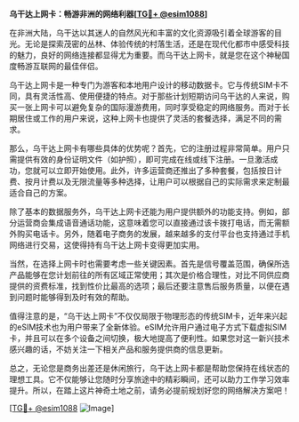 **乌干达上网卡：畅游非洲的网络利器[[TG💪+ @esim1088](https://t.me/s/esim1088)]**

在非洲大陆，乌干达以其迷人的自然风光和丰富的文化资源吸引着全球游客的目光。无论是探索茂密的丛林、体验传统的村落生活，还是在现代化都市中感受科技的魅力，良好的网络连接都显得尤为重要。而乌干达上网卡，就是您在这个神秘国度畅游互联网的最佳伴侣。

乌干达上网卡是一种专门为游客和本地用户设计的移动数据卡。它与传统SIM卡不同，具有灵活性高、使用便捷的特点。对于那些计划短期访问乌干达的人来说，购买一张上网卡可以避免复杂的国际漫游费用，同时享受稳定的网络服务。而对于长期居住或工作的用户来说，这种上网卡也提供了灵活的套餐选择，满足不同的需求。

那么，乌干达上网卡有哪些具体的优势呢？首先，它的注册过程非常简单。用户只需提供有效的身份证明文件（如护照），即可完成在线或线下注册。一旦激活成功，您就可以立即开始使用。此外，许多运营商还推出了多种套餐，包括按日计费、按月计费以及无限流量等多种选择，让用户可以根据自己的实际需求来定制最适合自己的方案。

除了基本的数据服务外，乌干达上网卡还能为用户提供额外的功能支持。例如，部分运营商会集成语音通话功能，这意味着您可以直接通过该卡拨打电话，而无需额外购买电话卡。另外，随着电子商务的发展，越来越多的支付平台也支持通过手机网络进行交易，这使得持有乌干达上网卡变得更加实用。

当然，在选择上网卡时也需要考虑一些关键因素。首先是信号覆盖范围，确保所选产品能够在您计划前往的所有区域正常使用；其次是价格合理性，对比不同供应商提供的资费标准，找到性价比最高的选项；最后还要注意售后服务质量，以便在遇到问题时能够得到及时有效的帮助。

值得注意的是，“乌干达上网卡”不仅仅局限于物理形态的传统SIM卡，近年来兴起的eSIM技术也为用户带来了全新体验。eSIM允许用户通过电子方式下载虚拟SIM卡，并且可以在多个设备之间切换，极大地提高了便利性。如果您对这一新兴技术感兴趣的话，不妨关注一下相关产品和服务提供商的信息更新。

总之，无论您是商务出差还是休闲旅行，乌干达上网卡都是帮助您保持在线状态的理想工具。它不仅能够让您随时分享旅途中的精彩瞬间，还可以助力工作学习效率提升。所以，在踏上这片神奇土地之前，请务必提前规划好您的网络解决方案吧！

[[TG💪+ @esim1088](https://t.me/s/esim1088) ![Image](https://i.postimg.cc/4NQfJmqS/Snipaste-2025-05-13-00-14-12.png)]
